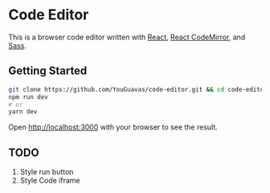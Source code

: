 # Code Editor
This is a browser code editor written with [React](https://reactjs.org/), [React CodeMirror](https://uiwjs.github.io/react-codemirror/), and [Sass](https://sass-lang.com/).

## Getting Started

```bash
git clone https://github.com/YouGuavas/code-editor.git && cd code-editor
npm run dev
# or
yarn dev
```

Open [http://localhost:3000](http://localhost:3000) with your browser to see the result.

## TODO
1. Style run button
2. Style Code iframe